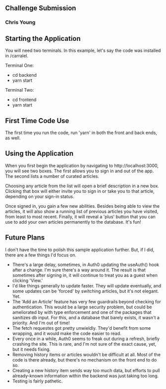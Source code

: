 ## Challenge Submission

### Chris Young

## Starting the Application

You will need two terminals. In this example, let's say the code was installed in /carralel.

Terminal One:

- cd backend
- yarn start

Terminal Two:

- cd frontend
- yarn start

## First Time Code Use

The first time you run the code, run 'yarn' in both the front and back ends, as well.

## Using the Application

When you first begin the application by navigating to http://localhost:3000, you will see two boxes. The first allows you to sign in and out of the app. The second lists a number of curated articles.

Choosing any article from the list will open a brief description in a new box. Clicking that box will either invite you to sign in or take you to that article, depending on your sign-in status.

Once signed in, you gain a few new abilities. Besides being able to view the articles, it will also show a running list of previous articles you have visited, from least to most recent. Finally, it will reveal a 'plus' button that you can use to add your own articles permanently to the database. It's fun!

## Future Plans

I don't have the time to polish this sample application further. But, if I did, there are a few things I'd focus on.

- There's a large delay, sometimes, in Auth0 updating the useAuth() hook after a change. I'm sure there's a way around it. The result is that sometimes after signing in, it will continue to treat you as a guest when clicking 'View.'
- I'd like things generally to update faster. They will update eventually, and some updates can be 'forced' by switching articles, but it's not elegant. Yet.
- The 'Add an Article' feature has very few guardrails beyond checking for authentication. This would be a large security problem, but could be ameliorated by with type enforcement and one of the packages that sanitizes db input. For this, and a database that barely exists, it wasn't a priority. And I'm out of time!
- The fetch requestes got pretty unwieldly. They'd benefit from some wrapping, and it would make the code easier to read.
- Every once in a while, Auth0 seems to freak out during a refresh, briefly crashing the site. This is rare, and I'm not sure of the exact cause, yet, but it needs fixing.
- Removing history items or articles wouldn't be difficult at all. Most of the code is there already, but there's no mechanism on the front end to do so.
- Creating a new history item sends way too much data, but efforts to pull already-known information within the backend was just taking too long.
- Testing is fairly pathetic.
